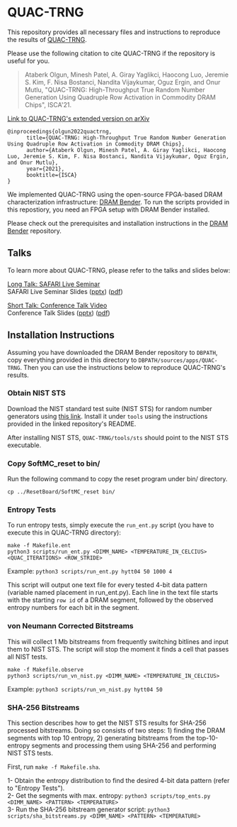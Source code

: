 # QUAC-TRNG

This repository provides all necessary files and instructions to reproduce the results of [QUAC-TRNG](https://people.inf.ethz.ch/omutlu/pub/QUAC-TRNG-DRAM_isca21.pdf).

Please use the following citation to cite QUAC-TRNG if the repository is useful for you.

> Ataberk Olgun, Minesh Patel, A. Giray Yaglikci, Haocong Luo, Jeremie S. Kim, F. Nisa Bostanci, Nandita Vijaykumar, Oguz Ergin, and Onur Mutlu, "QUAC-TRNG: High-Throughput True Random Number Generation Using Quadruple Row Activation in Commodity DRAM Chips", ISCA'21.

[Link to QUAC-TRNG's extended version on arXiv](https://arxiv.org/pdf/2105.08955)

```
@inproceedings{olgun2022quactrng,
      title={QUAC-TRNG: High-Throughput True Random Number Generation Using Quadruple Row Activation in Commodity DRAM Chips}, 
      author={Ataberk Olgun, Minesh Patel, A. Giray Yaglikci, Haocong Luo, Jeremie S. Kim, F. Nisa Bostanci, Nandita Vijaykumar, Oguz Ergin, and Onur Mutlu},
      year={2021},
      booktitle={ISCA}
}
```

We implemented QUAC-TRNG using the open-source FPGA-based DRAM characterization infrastructure: [DRAM Bender](https://github.com/CMU-SAFARI/DRAM-Bender). To run the scripts provided in this repostiory, you need an FPGA setup with DRAM Bender installed.

Please check out the prerequisites and installation instructions in the [DRAM Bender](https://github.com/CMU-SAFARI/DRAM-Bender) repository.

## Talks

To learn more about QUAC-TRNG, please refer to the talks and slides below:

[Long Talk: SAFARI Live Seminar](https://www.youtube.com/watch?v=snvF3g3GfkI&list=PL5Q2soXY2Zi_tOTAYm--dYByNPL7JhwR9&index=6)  
SAFARI Live Seminar Slides ([pptx](https://people.inf.ethz.ch/omutlu/pub/QUAC-TRNG-DRAM_isca21-talk.pptx)) ([pdf](https://people.inf.ethz.ch/omutlu/pub/QUAC-TRNG-DRAM_isca21-talk.pdf))

[Short Talk: Conference Talk Video](https://youtu.be/J-S5ooZ_GYY)  
Conference Talk Slides ([pptx](https://people.inf.ethz.ch/omutlu/pub/QUAC-TRNG-DRAM_isca21-talk.pptx)) ([pdf](https://people.inf.ethz.ch/omutlu/pub/QUAC-TRNG-DRAM_isca21-talk.pptx))

## Installation Instructions

Assuming you have downloaded the DRAM Bender repository to `DBPATH`, copy everything provided in this directory to `DBPATH/sources/apps/QUAC-TRNG`. Then you can use the instructions below to reproduce QUAC-TRNG's results.

### Obtain NIST STS

Download the NIST standard test suite (NIST STS) for random number generators using [this link](https://github.com/arcetri/sts). Install it under `tools` using the instructions provided in the linked repository's README.

After installing NIST STS, `QUAC-TRNG/tools/sts` should point to the NIST STS executable.

### Copy SoftMC_reset to bin/

Run the following command to copy the reset program under bin/ directory.

`cp ../ResetBoard/SoftMC_reset bin/`

### Entropy Tests

To run entropy tests, simply execute the `run_ent.py` script (you have to execute this in QUAC-TRNG directory):

```
make -f Makefile.ent  
python3 scripts/run_ent.py <DIMM_NAME> <TEMPERATURE_IN_CELCIUS> <QUAC_ITERATIONS> <ROW_STRIDE>
```

Example: `python3 scripts/run_ent.py hytt04 50 1000 4`

This script will output one text file for every tested 4-bit data pattern (variable named placement in run_ent.py). Each line in the text file starts with the starting `row id` of a DRAM segment, followed by the observed entropy numbers for each bit in the segment.

### von Neumann Corrected Bitstreams

This will collect 1 Mb bitstreams from frequently switching bitlines and input them to NIST STS. The script will stop the moment it finds a cell that passes all NIST tests.

```
make -f Makefile.observe  
python3 scripts/run_vn_nist.py <DIMM_NAME> <TEMPERATURE_IN_CELCIUS>
```

Example: `python3 scripts/run_vn_nist.py hytt04 50`

### SHA-256 Bitstreams

This section describes how to get the NIST STS results for SHA-256 processed bitstreams. Doing so consists of two steps: 1) finding the DRAM segments with top 10 entropy, 2) generating bitstreams from the top-10-entropy segments and processing them using SHA-256 and performing NIST STS tests.

First, run `make -f Makefile.sha`.  

1- Obtain the entropy distribution to find the desired 4-bit data pattern (refer to "Entropy Tests").  
2- Get the segments with max. entropy: `python3 scripts/top_ents.py <DIMM_NAME> <PATTERN> <TEMPERATURE>`  
3- Run the SHA-256 bitstream generator script: `python3 scripts/sha_bitstreams.py <DIMM_NAME> <PATTERN> <TEMPERATURE>`
